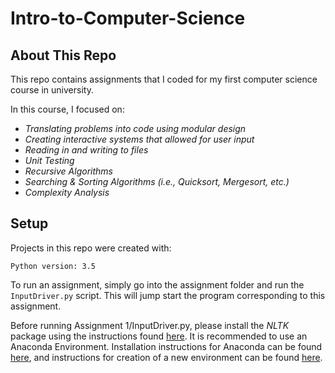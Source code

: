 # Intro-to-Computer-Science

## About This Repo
This repo contains assignments that I coded for my first computer science course in university.

In this course, I focused on:
* *Translating problems into code using modular design*
* *Creating interactive systems that allowed for user input*
* *Reading in and writing to files*
* *Unit Testing*
* *Recursive Algorithms*
* *Searching & Sorting Algorithms (i.e., Quicksort, Mergesort, etc.)*
* *Complexity Analysis*

## Setup
Projects in this repo were created with:

```Python version: 3.5```

To run an assignment, simply go into the assignment folder and run the `InputDriver.py` script. This will jump start the program corresponding to this assignment.

Before running Assignment 1/InputDriver.py, please install the *NLTK* package using the instructions found [here](https://www.nltk.org/install.html). It is recommended to use an Anaconda Environment. Installation instructions for Anaconda can be found [here](https://docs.anaconda.com/anaconda/install/index.html), and instructions for creation of a new environment can be found [here](https://conda.io/projects/conda/en/latest/user-guide/tasks/manage-environments.html#creating-an-environment-with-commands).
